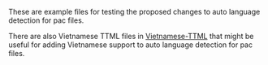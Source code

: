 These are example files for testing the proposed changes to auto language detection for pac files.

There are also Vietnamese TTML files in [Vietnamese-TTML](Vietnamese-TTML) that might be useful for adding Vietnamese support to auto language detection for pac files.